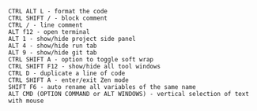    CTRL ALT L - format the code
    CTRL SHIFT / - block comment
    CTRL / - line comment
    ALT f12 - open terminal
    ALT 1 - show/hide project side panel
    ALT 4 - show/hide run tab
    ALT 9 - show/hide git tab
    CTRL SHIFT A - option to toggle soft wrap
    CTRL SHIFT F12 - show/hide all tool windows
    CTRL D - duplicate a line of code
    CTRL SHIFT A - enter/exit Zen mode
    SHIFT F6 - auto rename all variables of the same name
    ALT CMD (OPTION COMMAND or ALT WINDOWS) - vertical selection of text with mouse
